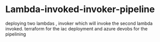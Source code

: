 # Lambda-invoked-invoker-pipeline
deploying two lambdas , invoker which will invoke the second lambda invoked. terraform for the iac deployment and azure devobs for the pipelining
